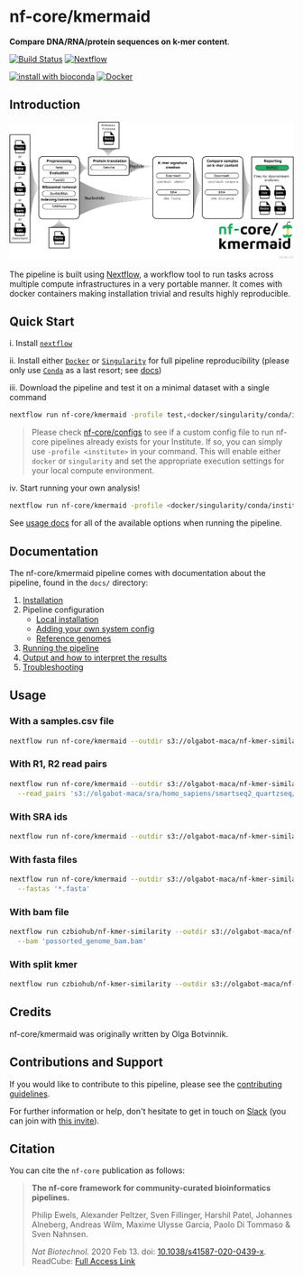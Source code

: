 
# nf-core/kmermaid

**Compare DNA/RNA/protein sequences on k-mer content**.

[![Build Status](https://travis-ci.com/nf-core/kmermaid.svg?branch=master)](https://travis-ci.com/nf-core/kmermaid)
[![Nextflow](https://img.shields.io/badge/nextflow-%E2%89%A520.07.1-brightgreen.svg)](https://www.nextflow.io/)

[![install with bioconda](https://img.shields.io/badge/install%20with-bioconda-brightgreen.svg)](http://bioconda.github.io/)
[![Docker](https://img.shields.io/docker/automated/nfcore/kmermaid.svg)](https://hub.docker.com/r/nfcore/kmermaid)

## Introduction

![Workflow overview](docs/images/kmermaid_workflow.png)

The pipeline is built using [Nextflow](https://www.nextflow.io), a workflow tool to run tasks across multiple compute infrastructures in a very portable manner. It comes with docker containers making installation trivial and results highly reproducible.

## Quick Start

i. Install [`nextflow`](https://nf-co.re/usage/installation)

ii. Install either [`Docker`](https://docs.docker.com/engine/installation/) or [`Singularity`](https://www.sylabs.io/guides/3.0/user-guide/) for full pipeline reproducibility (please only use [`Conda`](https://conda.io/miniconda.html) as a last resort; see [docs](https://nf-co.re/usage/configuration#basic-configuration-profiles))

iii. Download the pipeline and test it on a minimal dataset with a single command

```bash
nextflow run nf-core/kmermaid -profile test,<docker/singularity/conda/institute>
```

> Please check [nf-core/configs](https://github.com/nf-core/configs#documentation) to see if a custom config file to run nf-core pipelines already exists for your Institute. If so, you can simply use `-profile <institute>` in your command. This will enable either `docker` or `singularity` and set the appropriate execution settings for your local compute environment.

iv. Start running your own analysis!

<!-- TODO nf-core: Update the default command above used to run the pipeline -->

```bash
nextflow run nf-core/kmermaid -profile <docker/singularity/conda/institute> --reads '*_R{1,2}.fastq.gz' --genome GRCh37
```

See [usage docs](docs/usage.md) for all of the available options when running the pipeline.

## Documentation

The nf-core/kmermaid pipeline comes with documentation about the pipeline, found in the `docs/` directory:

1. [Installation](https://nf-co.re/usage/installation)
2. Pipeline configuration
    * [Local installation](https://nf-co.re/usage/local_installation)
    * [Adding your own system config](https://nf-co.re/usage/adding_own_config)
    * [Reference genomes](https://nf-co.re/usage/reference_genomes)
3. [Running the pipeline](docs/usage.md)
4. [Output and how to interpret the results](docs/output.md)
5. [Troubleshooting](https://nf-co.re/usage/troubleshooting)

## Usage

### With a samples.csv file

```bash
nextflow run nf-core/kmermaid --outdir s3://olgabot-maca/nf-kmer-similarity/ --samples samples.csv
```

### With R1, R2 read pairs

```bash
nextflow run nf-core/kmermaid --outdir s3://olgabot-maca/nf-kmer-similarity/ \
  --read_pairs 's3://olgabot-maca/sra/homo_sapiens/smartseq2_quartzseq/*{R1,R2}*.fastq.gz,s3://olgabot-maca/sra/danio_rerio/smart-seq/whole_kidney_marrow_prjna393431/*{1,2}.fastq.gz'
```

### With SRA ids

```bash
nextflow run nf-core/kmermaid --outdir s3://olgabot-maca/nf-kmer-similarity/ --sra SRP016501
```

### With fasta files

```bash
nextflow run nf-core/kmermaid --outdir s3://olgabot-maca/nf-kmer-similarity/ \
  --fastas '*.fasta'
```

### With bam file

```bash
nextflow run czbiohub/nf-kmer-similarity --outdir s3://olgabot-maca/nf-kmer-similarity/ \
  --bam 'possorted_genome_bam.bam'
```

### With split kmer

```bash
nextflow run czbiohub/nf-kmer-similarity --outdir s3://olgabot-maca/nf-kmer-similarity/ --samples samples.csv --split_kmer --subsample 1000
```

## Credits

nf-core/kmermaid was originally written by Olga Botvinnik.

## Contributions and Support

If you would like to contribute to this pipeline, please see the [contributing guidelines](.github/CONTRIBUTING.md).

For further information or help, don't hesitate to get in touch on [Slack](https://nfcore.slack.com/channels/kmermaid) (you can join with [this invite](https://nf-co.re/join/slack)).

## Citation

<!-- TODO nf-core: Add citation for pipeline after first release. Uncomment lines below and update Zenodo doi. -->
<!-- If you use  nf-core/kmermaid for your analysis, please cite it using the following doi: [10.5281/zenodo.XXXXXX](https://doi.org/10.5281/zenodo.XXXXXX) -->

You can cite the `nf-core` publication as follows:

> **The nf-core framework for community-curated bioinformatics pipelines.**
>
> Philip Ewels, Alexander Peltzer, Sven Fillinger, Harshil Patel, Johannes Alneberg, Andreas Wilm, Maxime Ulysse Garcia, Paolo Di Tommaso & Sven Nahnsen.
>
> _Nat Biotechnol._ 2020 Feb 13. doi: [10.1038/s41587-020-0439-x](https://dx.doi.org/10.1038/s41587-020-0439-x).  
> ReadCube: [Full Access Link](https://rdcu.be/b1GjZ)
